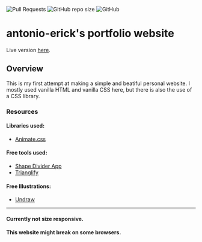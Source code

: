 ![Pull Requests](https://img.shields.io/badge/PRs-welcome-brightgreen)
![GitHub repo size](https://img.shields.io/github/repo-size/antonio-erick/website)
![GitHub](https://img.shields.io/github/license/antonio-erick/website)
# antonio-erick's portfolio website
Live version [here](https://antonio-erick.github.io/website/).


## Overview
This is my first attempt at making a simple and beatiful personal website. I mostly used vanilla HTML and vanilla CSS here, but there is also the use of a CSS library.

### Resources
#### Libraries used:
  - [Animate.css](https://animate.style/)

#### Free tools used: 
  - [Shape Divider App](https://www.shapedivider.app/)
  - [Trianglify](https://trianglify.io/)

#### Free Illustrations:
 - [Undraw](https://undraw.co/)

<hr>

#### Currently not size responsive.
#### This website might break on some browsers.
